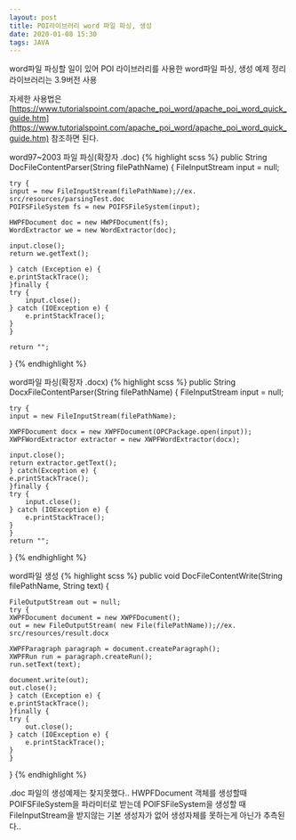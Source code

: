 ```yaml
---
layout: post
title: POI라이브러리 word 파일 파싱, 생성
date: 2020-01-08 15:30
tags: JAVA
---
```


word파일 파싱할 일이 있어 POI 라이브러리를 사용한 word파일 파싱, 생성 예제 정리
라이브러리는 3.9버전 사용

자세한 사용법은 [https://www.tutorialspoint.com/apache_poi_word/apache_poi_word_quick_guide.htm](https://www.tutorialspoint.com/apache_poi_word/apache_poi_word_quick_guide.htm) 참조하면 된다.

word97~2003 파일 파싱(확장자 .doc)
{% highlight scss %}
public String DocFileContentParser(String filePathName) {
    FileInputStream input = null;

    try {
	input = new FileInputStream(filePathName);//ex. src/resources/parsingTest.doc
	POIFSFileSystem fs = new POIFSFileSystem(input);
   
	HWPFDocument doc = new HWPFDocument(fs);
	WordExtractor we = new WordExtractor(doc);
    
	input.close();
	return we.getText();
 
    } catch (Exception e) {
	e.printStackTrace();
    }finally {
	try {
	    input.close();
	} catch (IOException e) {
	    e.printStackTrace();
	}
    }
	
    return "";
}
{% endhighlight %}


word파일 파싱(확장자 .docx)
{% highlight scss %}
public String DocxFileContentParser(String filePathName) {
    FileInputStream input = null;

    try {
	input = new FileInputStream(filePathName);

	XWPFDocument docx = new XWPFDocument(OPCPackage.open(input));
	XWPFWordExtractor extractor = new XWPFWordExtractor(docx);

	input.close();
	return extractor.getText();
    } catch(Exception e) {
	e.printStackTrace();
    }finally {
	try {
	    input.close();
	} catch (IOException e) {
	    e.printStackTrace();
	}
    }
    return "";
}
{% endhighlight %}

word파일 생성
{% highlight scss %}
public void DocFileContentWrite(String filePathName, String text) {
		
    FileOutputStream out = null;
    try {
	XWPFDocument document = new XWPFDocument();
	out = new FileOutputStream( new File(filePathName));//ex. src/resources/result.docx
	
	XWPFParagraph paragraph = document.createParagraph();
	XWPFRun run = paragraph.createRun();
	run.setText(text);
	
	document.write(out);
	out.close();
    } catch (Exception e) {
	e.printStackTrace();
    }finally {
	try {
	    out.close();
	} catch (IOException e) {
	    e.printStackTrace();
	}
    }
}
{% endhighlight %}

.doc 파일의 생성예제는 찾지못했다..
HWPFDocument 객체를 생성할때 POIFSFileSystem을 파라미터로 받는데
POIFSFileSystem을 생성할 때 FileInputStream을 받지않는 기본 생성자가 없어
생성자체를 못하는게 아닌가 추측된다..